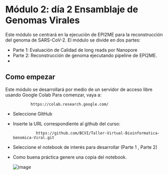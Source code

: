# Módulo 2: día 2 Ensamblaje de Genomas Virales

Este módulo se centrará en la ejecución de EPI2ME para la reconstrucción del genoma de SARS-CoV-2.
El módulo se divide en dos partes: 

 - Parte 1: Evaluación de Calidad de long reads por Nanopore
 - Parte 2: Reconstrucción de genoma ejecutando pipeline de EPI2ME.
 - 
## Como empezar  

Este módulo se desarrollará por medio de un servidor de acceso libre usando Google Colab Para comenzar, vaya a: 

               https://colab.research.google.com/
- Seleccione GitHub
  
- Inserte la URL correspondiente al github del curso:

                https://github.com/BCVI/Taller-Virtual-Bioinformatica-Genomica-Viral.git
  
- Seleccione el notebook de interés para desarrollar (Parte 1 , Parte 2)
  
- Como buena práctica genere una copia del notebook.
  

  ![image](https://github.com/BCVI/Taller-Virtual-Bioinformatica-Genomica-Viral/assets/39972569/8b05899e-df73-4e69-b272-7428bbd6fdbc)

